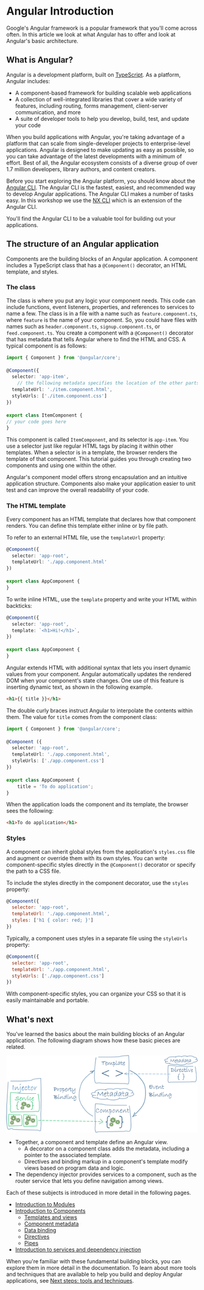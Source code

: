 # Angular Introduction

Google's Angular framework is a popular framework that you'll come across often. In this article we look at what Angular has to offer and look at Angular's basic architecture.

## What is Angular?

Angular is a development platform, built on [TypeScript](./typescript-intro.md). As a platform, Angular includes:

- A component-based framework for building scalable web applications
- A collection of well-integrated libraries that cover a wide variety of features, including routing, forms management, client-server communication, and more
- A suite of developer tools to help you develop, build, test, and update your code

When you build applications with Angular, you're taking advantage of a platform that can scale from single-developer projects to enterprise-level applications. Angular is designed to make updating as easy as possible, so you can take advantage of the latest developments with a minimum of effort. Best of all, the Angular ecosystem consists of a diverse group of over 1.7 million developers, library authors, and content creators.

Before you start exploring the Angular platform, you should know about the [Angular CLI](https://angular.io/cli). The Angular CLI is the fastest, easiest, and recommended way to develop Angular applications. The Angular CLI makes a number of tasks easy. In this workshop we use the [NX CLI](./nx-intro.md) which is an extension of the Angular CLI.

You'll find the Angular CLI to be a valuable tool for building out your applications.

## The structure of an Angular application

Components are the building blocks of an Angular application.
A component includes a TypeScript class that has a `@Component()` decorator, an HTML template, and styles.

### The class

The class is where you put any logic your component needs.
This code can include functions, event listeners, properties, and references to services to name a few.
The class is in a file with a name such as `feature.component.ts`, where `feature` is the name of your component.
So, you could have files with names such as `header.component.ts`, `signup.component.ts`, or `feed.component.ts`.
You create a component with a `@Component()` decorator that has metadata that tells Angular where to find the HTML and CSS.
A typical component is as follows:

```ts
import { Component } from '@angular/core';

@Component({
  selector: 'app-item',
    // the following metadata specifies the location of the other parts of the component
  templateUrl: './item.component.html',
  styleUrls: ['./item.component.css']
})

export class ItemComponent {
// your code goes here
}
```

This component is called `ItemComponent`, and its selector is `app-item`.
You use a selector just like regular HTML tags by placing it within other templates.
When a selector is in a template, the browser renders the template of that component.
This tutorial guides you through creating two components and using one within the other.

Angular's component model offers strong encapsulation and an intuitive application structure.
Components also make your application easier to unit test and can improve the overall readability of your code.

### The HTML template

Every component has an HTML template that declares how that component renders.
You can define this template either inline or by file path.

To refer to an external HTML file, use the `templateUrl` property:

```ts
@Component({
  selector: 'app-root',
  templateUrl: './app.component.html'
})

export class AppComponent {
}
```

To write inline HTML, use the `template` property and write your HTML within backticks:

```ts
@Component({
  selector: 'app-root',
  template: `<h1>Hi!</h1>`,
})

export class AppComponent {
}
```

Angular extends HTML with additional syntax that lets you insert dynamic values from your component.
Angular automatically updates the rendered DOM when your component's state changes.
One use of this feature is inserting dynamic text, as shown in the following example.

```html
<h1>{{ title }}</h1>
```

The double curly braces instruct Angular to interpolate the contents within them.
The value for `title` comes from the component class:

```ts
import { Component } from '@angular/core';

@Component ({
  selector: 'app-root',
  templateUrl: './app.component.html',
  styleUrls: ['./app.component.css']
})

export class AppComponent {
    title = 'To do application';
}
```

When the application loads the component and its template, the browser sees the following:

```html
<h1>To do application</h1>
```

### Styles

A component can inherit global styles from the application's `styles.css` file and augment or override them with its own styles.
You can write component-specific styles directly in the `@Component()` decorator or specify the path to a CSS file.

To include the styles directly in the component decorator, use the `styles` property:

```js
@Component({
  selector: 'app-root',
  templateUrl: './app.component.html',
  styles: ['h1 { color: red; }']
})
```

Typically, a component uses styles in a separate file using the `styleUrls` property:

```js
@Component({
  selector: 'app-root',
  templateUrl: './app.component.html',
  styleUrls: ['./app.component.css']
})
```

With component-specific styles, you can organize your CSS so that it is easily maintainable and portable.

## What's next

You've learned the basics about the main building blocks of an Angular application. The following diagram shows how these basic pieces are related.

<img src="images/angular-overview.png" alt="overview">

- Together, a component and template define an Angular view.
  - A decorator on a component class adds the metadata, including a pointer to the associated template.
  - Directives and binding markup in a component's template modify views based on program data and logic.
- The dependency injector provides services to a component, such as the router service that lets you define navigation among views.

Each of these subjects is introduced in more detail in the following pages.

- [Introduction to Modules](https://angular.io/guide/architecture-modules)
- [Introduction to Components](https://angular.io/guide/architecture-components)
  - [Templates and views](https://angular.io/guide/architecture-components#templates-and-views)
  - [Component metadata](https://angular.io/guide/architecture-components#component-metadata)
  - [Data binding](https://angular.io/guide/architecture-components#data-binding)
  - [Directives](https://angular.io/guide/architecture-components#directives)
  - [Pipes](https://angular.io/guide/architecture-components#pipes)
- [Introduction to services and dependency injection](https://angular.io/guide/architecture-services)

When you're familiar with these fundamental building blocks, you can explore them in more detail in the documentation. To learn about more tools and techniques that are available to help you build and deploy Angular applications, see [Next steps: tools and techniques](https://angular.io/guide/architecture-next-steps).
